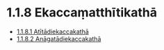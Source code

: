 

# 1.1.8 Ekaccaṃatthītikathā

* [1.1.8.1 Atītādiekaccakathā](1.1.8/1.1.8.1.md)
* [1.1.8.2 Anāgatādiekaccakathā](1.1.8/1.1.8.2.md)



